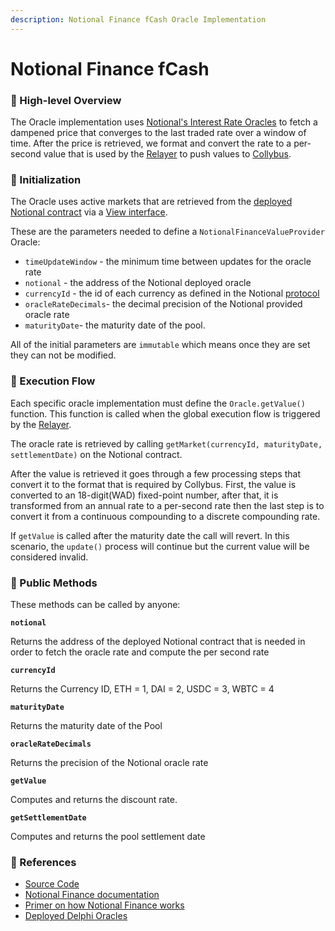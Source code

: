 ```yaml
---
description: Notional Finance fCash Oracle Implementation
---
```


# Notional Finance fCash

### 🔎 High-level Overview

The Oracle implementation uses [Notional's Interest Rate Oracles](https://docs.notional.finance/notional-v2/fcash-valuation/interest-rate-oracles) to fetch a dampened price that converges to the last traded rate over a window of time. After the price is retrieved, we format and convert the rate to a per-second value that is used by the [Relayer](../relayer.md) to push values to [Collybus](../../../fiat/).

### 🐣 Initialization

The Oracle uses active markets that are retrieved from the [deployed Notional contract](https://docs.notional.finance/developer-documentation/#deployed-contract-addresses) via a [View interface](https://github.com/notional-finance/contracts-v2/blob/d89be9474e181b322480830501728ea625e853d0/interfaces/notional/NotionalViews.sol).&#x20;

These are the parameters needed to define a `NotionalFinanceValueProvider` Oracle:

* `timeUpdateWindow` - the minimum time between updates for the oracle rate
* `notional` - the address of the Notional deployed oracle
* `currencyId` - the id of each currency as defined in the Notional [protocol](https://docs.notional.finance/developer-documentation/off-chain/subgraph-reference#particularities-of-notionals-subgraph)
* `oracleRateDecimals`- the decimal precision of the Notional provided oracle rate
* `maturityDate`- the maturity date of the pool.

All of the initial parameters are `immutable` which means once they are set they can not be modified.

### 🌈 Execution Flow

Each specific oracle implementation must define the `Oracle.getValue()` function. This function is called when the global execution flow is triggered by the [Relayer](../relayer.md). &#x20;

The oracle rate is retrieved by calling `getMarket(currencyId, maturityDate, settlementDate)` on the Notional contract.&#x20;

After the value is retrieved it goes through a few processing steps that convert it to the format that is required by Collybus. First, the value is converted to an 18-digit(WAD) fixed-point number, after that, it is transformed from an annual rate to a per-second rate then the last step is to convert it from a continuous compounding to a discrete compounding rate.

If `getValue` is called after the maturity date the call will revert. In this scenario, the `update()` process will continue but the current value will be considered invalid.

### 📑 Public Methods

These methods can be called by anyone:

**`notional`**

Returns the address of the deployed Notional contract that is needed in order to fetch the oracle rate and compute the per second rate

**`currencyId`**

Returns the Currency ID, ETH = 1, DAI = 2, USDC = 3, WBTC = 4

**`maturityDate`**

Returns the maturity date of the Pool

**`oracleRateDecimals`**

Returns the precision of the Notional oracle rate

**`getValue`**

Computes and returns the discount rate.

**`getSettlementDate`**

Computes and returns the pool settlement date

### 📘 References

* [Source Code](https://github.com/fiatdao/delphi/blob/26c91838d287a27e494c75a834fbafef303c090d/src/oracle\_implementations/discount\_rate/NotionalFinance/NotionalFinanceValueProvider.sol)
* [Notional Finance documentation](https://docs.notional.finance/notional-v2/)
* [Primer on how Notional Finance works](https://blog.notional.finance/how-notional-works/)
* [Deployed Delphi Oracles](https://github.com/fiatdao/changelog/tree/0693456e1938288734b79a24e9ac3be4a0ef6661/deployment)
